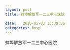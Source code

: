 ```yaml
--- 
layout: post 
title: 蚌埠解放军一二三中心医院

date:   2016-05-03 13:39:56 
categories: hosp 
--- 
```

   
蚌埠解放军一二三中心医院
